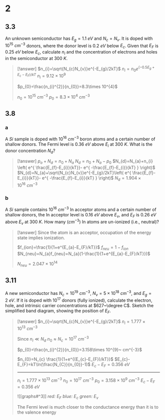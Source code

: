 # 2

## 3.3

An unknown semiconductor has $E_{g} = 1.1~ eV$ and $N_{c} = N_{v}$. It is doped with $10^{15}~ cm^{-3}$ donors, where the donor level is $0.2~ eV$ below $E_{c}$. Given that $E_{F}$ is $0.25~ eV$ below $E_{c}$, calculate $n_{i}$ and the concentration of electrons and holes in the semiconductor at $300~ K$.

> [!answer]
> $n_{i}=\sqrt{N_{c}N_{v}}e^{-E_{g}/2kT}$
> $n_{i}=n_{0}e^{(-0.5E_{g}+E_{c}-E_{F})/kT}$
> $n_{i}=9.12\times 10^{9}$
> 
> $p_{0}=\frac{n_{i}^{2}}{n_{0}}=8.3\times 10^{4}$
> 
> $n_{0}=10^{15}~ cm^{-3}$
> $p_{0}=8.3\times 10^{4}~ cm^{-3}$

## 3.8

### a

A $Si$ sample is doped with $10^{16}~cm^{-3}$ boron atoms and a certain number of shallow donors. The Fermi level is $0.36~eV$ above $E_{i}$ at $300~K$. What is the donor concentration $N_{d}$?

> [!answer]
> $p_{o}+N_{d}=n_{0}+N_{a}$
> $N_{d}=n_{0}+N_{a}-p_{0}$
> $N_{d}=N_{a}+n_{i} \left( e^{ \frac{E_{f}-E_{i}}{kT}}- e^{ -\frac{E_{f}-E_{i}}{kT} } \right)$
> $N_{d}=N_{a}+\sqrt{N_{c}N_{v}}e^{-E_{g}/2kT}\left( e^{ \frac{E_{f}-E_{i}}{kT}}- e^{ -\frac{E_{f}-E_{i}}{kT} } \right)$
> $N_{d}=1.904\times 10^{16}~ cm^{-3}$

### b

A $Si$ sample contains $10^{16}~cm^{-3}$ In acceptor atoms and a certain number of shallow donors, the In acceptor level is $0.16~eV$ above $E_{v}$, and $E_{F}$ is $0.26~eV$ above $E_{v}$ at $300~K$. How many ($cm^{-3}$) In atoms are un-ionized (i.e., neutral)?

> [!answer]
> Since the atom is an acceptor, occupation of the energy state implies ionization.
> 
> $f_{ion}=\frac{1}{1+e^{E_{a}-E_{F}/kT}}$
> $f_{neu}=1-f_{ion}$
> $N_{neu}=N_{a}f_{neu}=N_{a}(1-\frac{1}{1+e^{E_{a}-E_{F}/kT}})$
> 
> $N_{neu}=2.047\times 10^{14}$

## 3.11

A new semiconductor has $N_{c} = 10^{19}~ cm^{-3}$, $N_{v} = 5 \times 10^{18}~ cm^{-3}$, and $E_{g} = 2~ eV$. If it is doped with $10^{17}$ donors (fully ionized), calculate the electron, hole, and intrinsic carrier concentrations at $627~\degree C$. Sketch the simplified band diagram, showing the position of $E_{F}$.

> [!answer]
> $n_{i}=\sqrt{N_{c}N_{v}}e^{-E_{g}/2kT}$
> $n_{i}=1.777\times 10^{13}~ cm^{-3}$
> 
> Since $n_{i}\ll N_{d}$
> $n_{0}\approx N_{c}=10^{17}~cm^{-3}$
> 
> $p_{0}=\frac{n_{i}^{2}}{n_{0}}=3.158\times 10^{9}~ cm^{-3}$
> 
> $n_{0}=N_{c} \frac{1}{1+e^{(E_{c}-E_{F})/kT}}$
> $E_{c}-E_{F}=kT\ln(\frac{N_{C}}{n_{0}}-1)$
> $E_{c}-E_{F}=0.356~ eV$
> 
> ---
> 
> $n_{i}=1.777\times 10^{13}~ cm^{-3}$
> $n_{0}=10^{17}~cm^{-3}$
> $p_{0}=3.158\times 10^{9}~ cm^{-3}$
> $E_{c}-E_{F}=0.356~ eV$
> 
> ![[graphs#^3]]
> *red:* $E_{F}$
> *blue:* $E_{c}$
> *green:* $E_{v}$
> 
> The Fermi level is much closer to the conductance energy than it is to the valence energy
